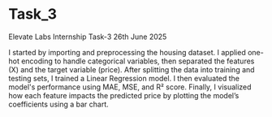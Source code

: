 # Task_3
Elevate Labs Internship Task-3 26th June 2025

I started by importing and preprocessing the housing dataset. I applied one-hot encoding to handle categorical variables, then separated the features (X) and the target variable (price). After splitting the data into training and testing sets, I trained a Linear Regression model. I then evaluated the model's performance using MAE, MSE, and R² score. Finally, I visualized how each feature impacts the predicted price by plotting the model’s coefficients using a bar chart.
